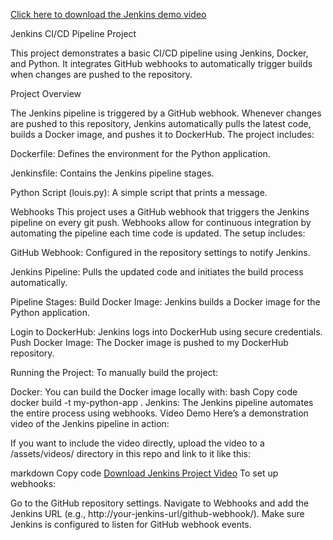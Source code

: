 [Click here to download the Jenkins demo video](https://github.com/louisburress/my-jenkins-project/blob/main/JenkinsProject.mp4)

Jenkins CI/CD Pipeline Project

This project demonstrates a basic CI/CD pipeline using Jenkins, Docker, and Python. It integrates GitHub webhooks to automatically trigger builds when changes are pushed to the repository.

Project Overview

The Jenkins pipeline is triggered by a GitHub webhook. Whenever changes are pushed to this repository, Jenkins automatically pulls the latest code, builds a Docker image, and pushes it to DockerHub. The project includes:

Dockerfile: Defines the environment for the Python application.

Jenkinsfile: Contains the Jenkins pipeline stages.

Python Script (louis.py): A simple script that prints a message.

Webhooks
This project uses a GitHub webhook that triggers the Jenkins pipeline on every git push. Webhooks allow for continuous integration by automating the pipeline each time code is updated. The setup includes:

GitHub Webhook: Configured in the repository settings to notify Jenkins.

Jenkins Pipeline: Pulls the updated code and initiates the build process automatically.

Pipeline Stages:
Build Docker Image: Jenkins builds a Docker image for the Python application.

Login to DockerHub: Jenkins logs into DockerHub using secure credentials.
Push Docker Image: The Docker image is pushed to my DockerHub repository.

Running the Project:
To manually build the project:

Docker: You can build the Docker image locally with:
bash
Copy code
docker build -t my-python-app .
Jenkins: The Jenkins pipeline automates the entire process using webhooks.
Video Demo
Here’s a demonstration video of the Jenkins pipeline in action:



If you want to include the video directly, upload the video to a /assets/videos/ directory in this repo and link to it like this:

markdown
Copy code
[Download Jenkins Project Video](JenkinsProject.mp4)
To set up webhooks:

Go to the GitHub repository settings.
Navigate to Webhooks and add the Jenkins URL (e.g., http://your-jenkins-url/github-webhook/).
Make sure Jenkins is configured to listen for GitHub webhook events.
